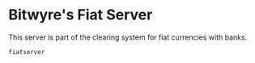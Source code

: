 # Bitwyre's Fiat Server

This server is part of the clearing system for fiat currencies with banks.

```bash
fiatserver
```
